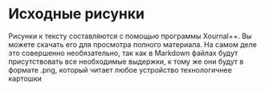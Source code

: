 # Исходные рисунки

Рисунки к тексту составляются с помощью программы Xournal++. Вы можете скачать его для просмотра
полного материала. На самом деле это совершенно необязательно, так как в Markdown файлах будут
присутствовать все необходимые выдержки, к тому же они будут в формате .png, который читает любое
устройство технологичнее картошки
